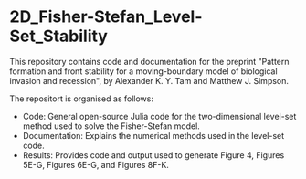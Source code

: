 # 2D_Fisher-Stefan_Level-Set_Stability

This repository contains code and documentation for the preprint "Pattern formation and front stability for a moving-boundary model of biological invasion and recession", by Alexander K. Y. Tam and Matthew J. Simpson.

The repositort is organised as follows:
* Code: General open-source Julia code for the two-dimensional level-set method used to solve the Fisher-Stefan model.
* Documentation: Explains the numerical methods used in the level-set code.
* Results: Provides code and output used to generate Figure 4, Figures 5E-G, Figures 6E-G, and Figures 8F-K.
